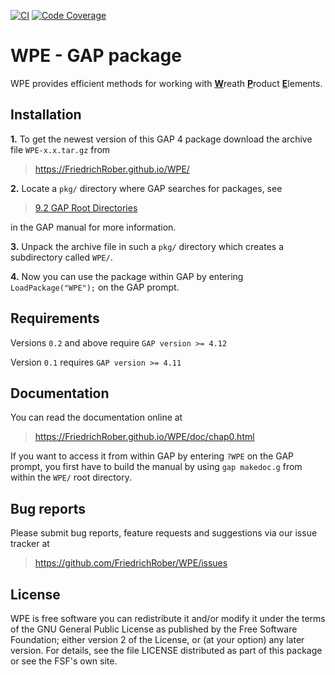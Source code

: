 [![CI](https://github.com/FriedrichRober/WPE/workflows/CI/badge.svg)](https://github.com/FriedrichRober/WPE/actions?query=workflow%3ACI+branch%3Amaster)
[![Code Coverage](https://codecov.io/gh/FriedrichRober/WPE/coverage.svg?branch=master&token=)](https://codecov.io/gh/FriedrichRober/WPE)

# WPE - GAP package

WPE provides efficient methods for working with <ins>**W**</ins>reath <ins>**P**</ins>roduct <ins>**E**</ins>lements.

## Installation

**1.** To get the newest version of this GAP 4 package download the archive file `WPE-x.x.tar.gz` from
>   <https://FriedrichRober.github.io/WPE/>

**2.** Locate a `pkg/` directory where GAP searches for packages, see
>   [9.2 GAP Root Directories](https://www.gap-system.org/Manuals/doc/ref/chap9.html#X7A4973627A5DB27D)

in the GAP manual for more information.

**3.** Unpack the archive file in such a `pkg/` directory
which creates a subdirectory called `WPE/`.

**4.** Now you can use the package within GAP by entering `LoadPackage("WPE");` on the GAP prompt.

## Requirements

Versions `0.2` and above require `GAP version >= 4.12`

Version `0.1` requires `GAP version >= 4.11`

## Documentation

You can read the documentation online at
>   <https://FriedrichRober.github.io/WPE/doc/chap0.html>

If you want to access it from within GAP by entering `?WPE` on the GAP prompt,
you first have to build the manual by using `gap makedoc.g` from within the `WPE/` root directory.

## Bug reports

Please submit bug reports, feature requests and suggestions via our issue tracker at
>  <https://github.com/FriedrichRober/WPE/issues>

## License

WPE is free software you can redistribute it and/or modify it under the terms of the GNU General Public License as published by the Free Software Foundation; either version 2 of the License, or (at your option) any later version. For details, see the file LICENSE distributed as part of this package or see the FSF's own site.
